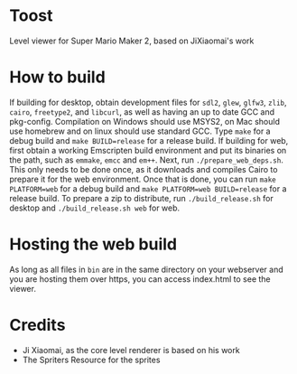 # Toost

Level viewer for Super Mario Maker 2, based on  JiXiaomai's work

# How to build
If building for desktop, obtain development files for `sdl2`, `glew`, `glfw3`, `zlib`, `cairo`, `freetype2`, and `libcurl`, as well as having an up to date GCC and pkg-config. Compilation on Windows should use MSYS2, on Mac should use homebrew and on linux should use standard GCC. Type `make` for a debug build and `make BUILD=release` for a release build.
If building for web, first obtain a working Emscripten build environment and put its binaries on the path, such as `emmake`, `emcc` and `em++`. Next, run `./prepare_web_deps.sh`. This only needs to be done once, as it downloads and compiles Cairo to prepare it for the web environment. Once that is done, you can run `make PLATFORM=web` for a debug build and `make PLATFORM=web BUILD=release` for a release build. To prepare a zip to distribute, run `./build_release.sh` for desktop and `./build_release.sh web` for web.

# Hosting the web build
As long as all files in `bin` are in the same directory on your webserver and you are hosting them over https, you can access index.html to see the viewer.

# Credits
* Ji Xiaomai, as the core level renderer is based on his work
* The Spriters Resource for the sprites